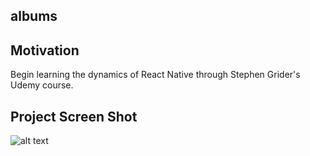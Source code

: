 ## albums

## Motivation 
Begin learning the dynamics of React Native through Stephen Grider's Udemy course.

## Project Screen Shot 

![alt text](https://i.imgur.com/fxqa5Ut.png)

